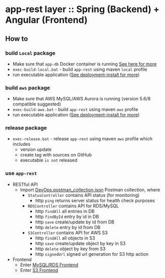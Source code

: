 # app-rest layer :: Spring (Backend) + Angular (Frontend)

## How to

### build `Local` package
* Make sure that `app-db` Docker container is running [See here for more](/app-db)
* `exec-build-local.bat` - build `app-rest` using maven `local` profile
* run executable application ([See deployment-install for more](https://docs.spring.io/spring-boot/docs/current/reference/html/deployment-install.html))
### build `aws` package
* Make sure that AWS MySQL/AWS Aurora is running (version 5.6/8 compatible suggested)
* `exec-build-aws.bat` - build `app-rest` using maven `aws` profile
* run executable application ([See deployment-install for more](https://docs.spring.io/spring-boot/docs/current/reference/html/deployment-install.html))
### release package
* `exec-release.bat` - release `app-rest` using maven `aws` profile which includes
  * version update
  * create tag with sources on GitHub
  * executable `is not` released
### use `app-rest`
* RESTful API
  * Import [DevOps.postman_collection.json](/util-postman/DevOps.postman_collection.json) Postman collection, where
    * `StatusController` contains API status (for monitoring)
      * http `ping` returns server status for health check purposes
    * `RDSController` contains API for RDS/MySQL
      * http `findAll` all entries in DB
      * http `findById` entry by id in DB
      * http `save` create/update by id from DB
      * http `delete` entry by id from DB
    * `S3Controller` contains API for AWS S3
      * http `findAll` all objects in S3
      * http `save` create/update object by key in S3
      * http `delete` object by key from S3
      * http `signedUrl` signed url generation for S3 http action
* Frontend
  * Enter [MySQL/RDS Frontend](http://localhost:8080/app-rest/rds/index)
  * Enter [S3 Frontend](http://localhost:8080/app-rest/s3/index)